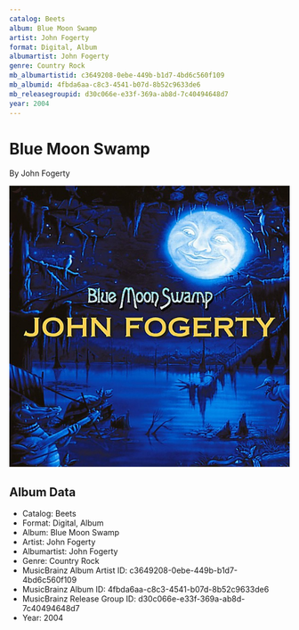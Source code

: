 ```yaml
---
catalog: Beets
album: Blue Moon Swamp
artist: John Fogerty
format: Digital, Album
albumartist: John Fogerty
genre: Country Rock
mb_albumartistid: c3649208-0ebe-449b-b1d7-4bd6c560f109
mb_albumid: 4fbda6aa-c8c3-4541-b07d-8b52c9633de6
mb_releasegroupid: d30c066e-e33f-369a-ab8d-7c40494648d7
year: 2004
---
```


# Blue Moon Swamp

By John Fogerty

![](../../assets/beetscovers/John_Fogerty-Blue_Moon_Swamp.jpg)

## Album Data

- Catalog: Beets
- Format: Digital, Album
- Album: Blue Moon Swamp
- Artist: John Fogerty
- Albumartist: John Fogerty
- Genre: Country Rock
- MusicBrainz Album Artist ID: c3649208-0ebe-449b-b1d7-4bd6c560f109
- MusicBrainz Album ID: 4fbda6aa-c8c3-4541-b07d-8b52c9633de6
- MusicBrainz Release Group ID: d30c066e-e33f-369a-ab8d-7c40494648d7
- Year: 2004

